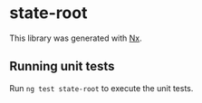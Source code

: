 # state-root

This library was generated with [Nx](https://nx.dev).

## Running unit tests

Run `ng test state-root` to execute the unit tests.
